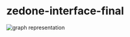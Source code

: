 # zedone-interface-final


![graph representation ](../user-Login/src/images/Company_Registration_page.png)
